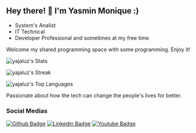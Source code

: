 ## Hey there! 👋 I'm Yasmin Monique :)
- System's Analist
- IT Technical
- Developer Professional and sometimes at my free time

Welcome my shared programming space with some programming. Enjoy it!


![yajaluz's Stats](https://github-readme-stats.vercel.app/api?username=yajaluz&theme=tokyonight&show_icons=true&hide_border=false&count_private=true)

![yajaluz's Streak](https://github-readme-streak-stats.herokuapp.com/?user=yajaluz&theme=tokyonight&hide_border=false)

![yajaluz's Top Languages](https://github-readme-stats.vercel.app/api/top-langs/?username=yajaluz&theme=tokyonight&show_icons=true&hide_border=false&layout=compact)

Passionate about how the tech can change the people's lives for better. 

### Social Medias

[![Github Badge](https://img.shields.io/badge/-Github-000?style=flat-square&logo=Github&logoColor=white&link=https://github.com/fagnerpsantos)](https://github.com/yajaluz)
[![Linkedin Badge](https://img.shields.io/badge/-LinkedIn-blue?style=flat-square&logo=Linkedin&logoColor=white&link=https://www.linkedin.com/in/fagnerpsantos/)](https://www.linkedin.com/in/yasminluz-oliveira/)
[![Youtube Badge](https://img.shields.io/badge/-YouTube-ff0000?style=flat-square&labelColor=ff0000&logo=youtube&logoColor=white&link=https://www.youtube.com/user/TreinaWeb)](https://www.youtube.com/channel/UCJ26pEo-Vnj5Yg6BQ2VxxgQ)
